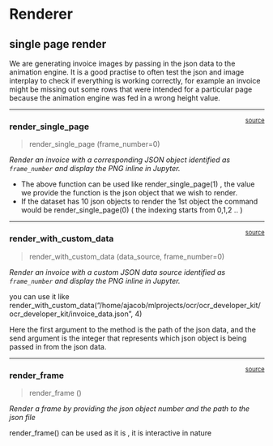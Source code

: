 # Renderer


<!-- WARNING: THIS FILE WAS AUTOGENERATED! DO NOT EDIT! -->

## single page render

We are generating invoice images by passing in the json data to the
animation engine. It is a good practise to often test the json and image
interplay to check if everything is working correctly, for example an
invoice might be missing out some rows that were intended for a
particular page because the animation engine was fed in a wrong height
value.

------------------------------------------------------------------------

<a
href="https://github.com/alix559/ocr_developer_kit/blob/main/ocr_developer_kit/renderer.py#L17"
target="_blank" style="float:right; font-size:smaller">source</a>

### render_single_page

>  render_single_page (frame_number=0)

*Render an invoice with a corresponding JSON object identified as
`frame_number` and display the PNG inline in Jupyter.*

- The above function can be used like render_single_page(1) , the value
  we provide the function is the json object that we wish to render.
- If the dataset has 10 json objects to render the 1st object the
  command would be render_single_page(0) ( the indexing starts from
  0,1,2 .. )

------------------------------------------------------------------------

<a
href="https://github.com/alix559/ocr_developer_kit/blob/main/ocr_developer_kit/renderer.py#L37"
target="_blank" style="float:right; font-size:smaller">source</a>

### render_with_custom_data

>  render_with_custom_data (data_source, frame_number=0)

*Render an invoice with a custom JSON data source identified as
`frame_number` and display the PNG inline in Jupyter.*

you can use it like
render_with_custom_data(“/home/ajacob/mlprojects/ocr/ocr_developer_kit/ocr_developer_kit/invoice_data.json”,
4)

Here the first argument to the method is the path of the json data, and
the send argument is the integer that represents which json object is
being passed in from the json data.

------------------------------------------------------------------------

<a
href="https://github.com/alix559/ocr_developer_kit/blob/main/ocr_developer_kit/renderer.py#L64"
target="_blank" style="float:right; font-size:smaller">source</a>

### render_frame

>  render_frame ()

*Render a frame by providing the json object number and the path to the
json file*

render_frame() can be used as it is , it is interactive in nature
